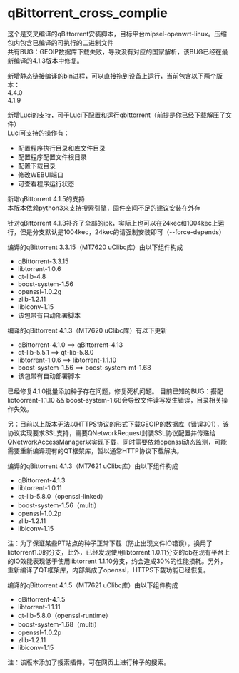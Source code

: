 # qBittorrent_cross_complie
这个是交叉编译的qBittorrent安装脚本，目标平台mipsel-openwrt-linux。压缩包内包含已编译的可执行的二进制文件  
共有BUG：GEOIP数据库下载失败，导致没有对应的国家解析，该BUG已经在最新编译的4.1.3版本中修复。
  
新增静态链接编译的bin进程，可以直接拖到设备上运行，当前包含以下两个版本：    
4.4.0  
4.1.9  
  
新增Luci的支持，可于Luci下配置和运行qbittorrent（前提是你已经下载解压了文件）  
Luci可支持的操作有：  
* 配置程序执行目录和库文件目录
* 配置程序配置文件根目录
* 配置下载目录
* 修改WEBUI端口
* 可查看程序运行状态  

新增qBittorrent 4.1.5的支持  
本版本依赖python3来支持搜索引擎，固件空间不足的建议安装在外存  

针对qBittorrent 4.1.3补齐了全部的ipk，实际上也可以在24kec和1004kec上运行，但是分支默认是1004kec，24kec的请强制安装即可（--force-depends）  

编译的qBittorrent 3.3.15（MT7620 uClibc库）由以下组件构成  
* qBittorrent-3.3.15
* libtorrent-1.0.6
* qt-lib-4.8
* boost-system-1.56
* openssl-1.0.2g  
* zlib-1.2.11  
* libiconv-1.15  
* 该包带有自动部署脚本  

编译的qBittorrent 4.1.3（MT7620 uClibc库）有以下更新  
* qBittorrent-4.1.0 ==> qBittorrent-4.13
* qt-lib-5.5.1 ==> qt-lib-5.8.0  
* libtorrent-1.0.6 ==> libtorrent-1.1.10  
* boost-system-1.56 ==> boost-system-mt-1.68  
* 该包带有自动部署脚本  

已经修复4.1.0批量添加种子存在问题，修复死机问题。
目前已知的BUG：搭配libtoorrent-1.1.10 && boost-system-1.68会导致文件读写发生错误，目录相关操作失效。


另：目前以上版本无法以HTTPS协议的形式下载GEOIP的数据库（错误301），该协议实现要求SSL支持，需要QNetworkRequest封装SSL协议配置并传递给QNetworkAccessManager以实现下载，同时需要依赖openssl动态监测，可能需要重新编译现有的QT框架库，暂以通常HTTP协议下载解决。 

编译的qBittorrent 4.1.3（MT7621 uClibc库）由以下组件构成  
* qBittorrent-4.1.3
* libtorrent-1.0.11
* qt-lib-5.8.0（openssl-linked）
* boost-system-1.56（multi）
* openssl-1.0.2p  
* zlib-1.2.11  
* libiconv-1.15  

注：为了保证某些PT站点的种子正常下载（防止出现文件IO错误），换用了libtorrent1.0的分支，此外，已经发现使用libtorrent 1.0.11分支的qb在现有平台上的IO效能表现低于使用libtorrent 1.1.10分支，约会造成30%的性能损耗。另外，重新编译了QT框架库，内部集成了openssl，HTTPS下载功能已经恢复。  

编译的qBittorrent 4.1.5（MT7621 uClibc库）由以下组件构成  
* qBittorrent-4.1.5
* libtorrent-1.1.11
* qt-lib-5.8.0（openssl-runtime）
* boost-system-1.68（multi）
* openssl-1.0.2p  
* zlib-1.2.11  
* libiconv-1.15  

注：该版本添加了搜索插件，可在网页上进行种子的搜索。
